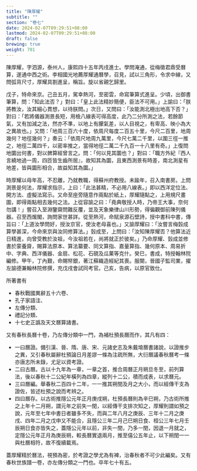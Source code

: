 ```yaml
---
title: "陳厚耀"
subtitle: ""
section: "卷七"
date: 2024-02-07T09:29:51+08:00
lastmod: 2024-02-07T09:29:51+08:00
draft: false
brewing: true
weight: 701
---
```



陳厚耀，字泗源，泰州人，康熙四十五年丙戌進士。學問淹通，從梅徵君鼎受曆算，遂通中西之術。李相國光地薦厚耀通曆學，召見，試以三角形，令求中線，又問弧背尺寸，厚耀具劄進呈，稱旨。旋以省親乞歸里。

戊子，特命來京。己丑五月，駕幸熱河，至密雲，命寫筆算式進呈。少頃，出御書筆算，問：「知此法否？」對曰：「皇上此法精妙簡便，臣法不可用。」上諭曰：「朕將教汝，汝其細心貫想，以待朕問。」次日，又問曰：「汝能測北極出地高下否？」對曰：「若將儀器測景長短，用檢八線表可得高度，此乃二分所測之法，若餘節氣，又有加減之法，然亦不準，以地上有朦氣差，以人目視之，有卑高、映小為大之異故也。」又問：「地周三百六十度，依周尺每度二百五十里，今尺二百里，地周幾何？地徑幾何？」奏云：「依周尺地周九萬里，今尺七萬二千里，以圍三徑一推之，地徑二萬四千，以密率推之，當得地徑二萬二千九百一十八里有奇。」上復問地圜出何書，對以髀算經曾言之。問：「何以見其圜也？」對曰：「職方外紀『西人言繞地過一周，四匝皆生齒所居』，故知其為圜，且東西測景有時差，南北測星有地差，皆與圜形相合，故益知其為圜。」

時厚耀以母年高，不忍離，乃就教職，得蘇州府教授。未踰年，召入南書房。上問測景是何法，厚耀求指示，上曰：「此法甚精，不必用八線表。」即以西洋定位法、開方法、虛擬法寫示。又命至座旁隨意作兩點於紙上，厚耀隨點之，上用規尺畫圖，即得兩點相去幾何之法。上從容諭之曰：「堯典敬授人時，乃帝王大事，奈何勿講！」嘗召入至淵鑒齋問難反覆，並及天象樂律山川形勢，得徧觀御前陳列儀器。召至西煖閣，詢問家世甚詳。從至熱河，命賦泉源石壁詩，授中書科中書，傳旨曰：「上道汝學問好，授汝京官，使汝老母喜也。」又諭厚耀曰：「汝嘗言梅瑴成算學甚深，今命來京與汝同修算法。」瑴成至，上問曰：「汝知陳厚耀否？他算法近日精進，向曾受教於汝祖，今汝祖若在，尚將就正於彼矣。」乃命厚耀、瑴成並修書於蒙養齋，賜算法原本、算法纂要、同文算指、嘉量算指、幾何原本、周易折中、字典、西洋儀器、金扇、松花、石硯及瓜菓等克什。癸巳，書成，特授翰林院編修。甲午，丁內艱，命賜帑銀，著江蘇織造經紀其喪。服闋，晉國子監司業，擢左諭德兼翰林院修撰，充戊戌會試同考官。己亥，告病，以原官致仕。

所著書有

- 春秋戰國異辭五十六卷、
- 孔子家語注、
- 左傳分類、
- 禮記分類、
- 十七史正譌及天文曆算諸書。

又有春秋長曆十卷，乃左傳分類中一門，為補杜預長曆而作，其凡有四：

- 一曰曆證。備引漢、晉、隋、唐、宋、元諸史志及朱戴堉曆書諸說，以證推步之異，又引春秋屬辭杜預論日月差謬一條為注疏所無，大衍曆議春秋曆考一條亦唐志所未錄，尤足以資考證。
- 二曰古曆。古以十九年為一章，一章之首，推合周曆正月朔旦冬至，前列算法，後以春秋十二公紀年橫列為四章，縱列十二公，積而成表，以求曆元。
- 三曰曆編。舉春秋二百四十二年，一一推其朔閏及月之大小，而以經傳干支為證佐，皆述杜預之說而考辨之。
- 四曰曆存。以古術推隱公元年正月庚戌朔，杜預長曆則為辛巳朔，乃古術所推之上年十二月朔，謂元年之前失一閏，以經傳干支排次知之，厚耀則謂如預之說，元年至七年中書日者雖多不失，而與二年八月之庚辰、三年十二月之庚戌、四年二月之戊申又不能合，且隱公三年二月己巳朔日食、桓公三年七月壬辰朔日食亦皆失之，蓋隱公元年以前，非失一閏，乃多一閏，因退一月就之，定隱公元年正月為庚辰朔，較長曆實退兩月，推至僖公五年止，以下朔閏一一與杜曆相符，故不復續載焉。

蓋厚耀精於曆法，視預為密，於考證之學尤為有裨，治春秋者不可少此編矣。又有春秋世族譜一卷，亦左傳分類之一門也。卒年七十有五。